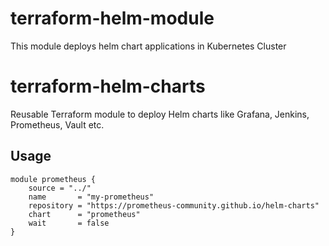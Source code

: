 # terraform-helm-module
This module deploys helm chart applications in Kubernetes Cluster

# terraform-helm-charts

Reusable Terraform module to deploy Helm charts like Grafana, Jenkins, Prometheus, Vault etc.

## Usage

```hcl
module prometheus {
    source = "../"
    name       = "my-prometheus"
    repository = "https://prometheus-community.github.io/helm-charts"
    chart      = "prometheus"
    wait       = false
}
